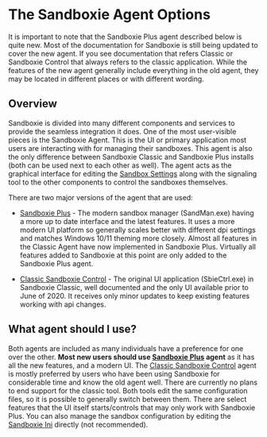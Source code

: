# The Sandboxie Agent Options

It is important to note that the Sandboxie Plus agent described below is quite new.   Most of the documentation for Sandboxie is still being updated to cover the new agent.  If you see documentation that refers Classic or Sandboxie Control that always refers to the classic application.  While the features of the new agent generally include everything in the old agent, they may be located in different places or with different wording. 

## Overview

Sandboxie is divided into many different components and services to provide the seamless integration it does.   One of the most user-visible pieces is the Sandboxie Agent.   This is the UI or primary application most users are interacting with for managing their sandboxes.  This agent is also the only difference between Sandboxie Classic and Sandboxie Plus installs (both can be used next to each other as well).  The agent acts as the graphical interface for editing the [Sandbox Settings](SBPlusSandboxSettings.md) along with the signaling tool to the other components to control the sandboxes themselves.

There are two major versions of the agent that are used:

- [Sandboxie Plus](SandboxiePlus.md) - The modern sandbox manager (SandMan.exe) having a more up to date interface and the latest features.  It uses a more modern UI platform so generally scales better with different dpi settings and matches Windows 10/11 theming more closely.  Almost all features in the Classic Agent have now implemented in Sandboxie Plus.  Virtually all features added to Sandboxie at this point are only added to the Sandboxie Plus agent.

- [Classic Sandboxie Control](SandboxieControl.md) -  The original UI application (SbieCtrl.exe) in Sandboxie Classic, well documented and the only UI available prior to June of 2020.  It receives only minor updates to keep existing features working with api changes.

## What agent should I use?

Both agents are included as many individuals have a preference for one over the other.  **Most new users should use [Sandboxie Plus](SandboxiePlus.md) agent** as it has all the new features, and a modern UI.   The [Classic Sandboxie Control](SandboxieControl.md) agent is mostly preferred by users who have been using Sandboxie for considerable time and know the old agent well.   There are currently no plans to end support for the classic tool.  Both tools edit the same configuration files, so it is possible to generally switch between them.   There are select features that the UI itself starts/controls that may only work with Sandboxie Plus.  You can also manage the sandbox configuration by editing the [Sandboxie Ini](SandboxieIni.md) directly (not recommended).
